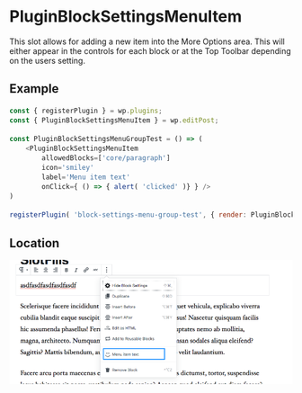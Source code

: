 # PluginBlockSettingsMenuItem

This slot allows for adding a new item into the More Options area. 
This will either appear in the controls for each block or at the Top Toolbar depending on the users setting.


## Example

```js
const { registerPlugin } = wp.plugins;
const { PluginBlockSettingsMenuItem } = wp.editPost;

const PluginBlockSettingsMenuGroupTest = () => (
	<PluginBlockSettingsMenuItem
		allowedBlocks=['core/paragraph']
		icon='smiley'
		label='Menu item text'
		onClick={ () => { alert( 'clicked' )} } />
)

registerPlugin( 'block-settings-menu-group-test', { render: PluginBlockSettingsMenuGroupTest } );
```

## Location

![Location](https://raw.githubusercontent.com/WordPress/gutenberg/master/docs/designers-developers/assets/plugin-block-settings-menu-item-screenshot.png?raw=true "PluginBlockSettingsMenuItem Location")

